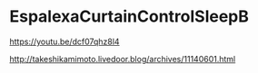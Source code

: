 # EspalexaCurtainControlSleepB

https://youtu.be/dcf07qhz8l4

http://takeshikamimoto.livedoor.blog/archives/11140601.html
